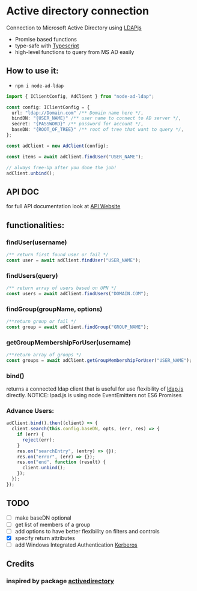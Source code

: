 # Active directory connection

Connection to Microsoft Active Directory using [LDAPjs](https://www.npmjs.com/package/ldapjs)

- Promise based functions
- type-safe with [Typescript](https://www.typescriptlang.org/)
- high-level functions to query from MS AD easily

## How to use it:

- `npm i node-ad-ldap`

```ts
import { IClientConfig, AdClient } from "node-ad-ldap";

const config: IClientConfig = {
  url: "ldap://Domain.com" /** Domain name here */,
  bindDN: "{USER_NAME}" /** user name to connect to AD server */,
  secret: "{PASSWORD}" /** password for account */,
  baseDN: "{ROOT_OF_TREE}" /** root of tree that want to query */,
};

const adClient = new AdClient(config);

const items = await adClient.findUser("USER_NAME");

// always free-Up after you done the job!
adClient.unbind();
```

## API DOC

for full API documentation look at [API Website](https://saostad.github.io/node-ad-ldap/classes/_index_.adclient.html)

## functionalities:

### findUser(username)

```ts
/** return first found user or fail */
const user = await adClient.findUser("USER_NAME");
```

### findUsers(query)

```ts
/** return array of users based on UPN */
const users = await adClient.findUsers("DOMAIN.COM");
```

### findGroup(groupName, options)

```ts
/**return group or fail */
const group = await adClient.findGroup("GROUP_NAME");
```

### getGroupMembershipForUser(username)

```ts
/**return array of groups */
const groups = await adClient.getGroupMembershipForUser("USER_NAME");
```

### bind()

returns a connected ldap client that is useful for use flexibility of [ldap.js](http://ldapjs.org/) directly.
NOTICE: lpad.js is using node EventEmitters not ES6 Promises

### Advance Users:

```js
adClient.bind().then((client) => {
  client.search(this.config.baseDN, opts, (err, res) => {
    if (err) {
      reject(err);
    }
    res.on("searchEntry", (entry) => {});
    res.on("error", (err) => {});
    res.on("end", function (result) {
      client.unbind();
    });
  });
});
```

## TODO

- [ ] make baseDN optional
- [ ] get list of members of a group
- [ ] add options to have better flexibility on filters and controls
- [x] specify return attributes
- [ ] add Windows Integrated Authentication [Kerberos](https://github.com/mongodb-js/kerberos)

## Credits

### inspired by package [activedirectory](https://www.npmjs.com/package/activedirectory)
